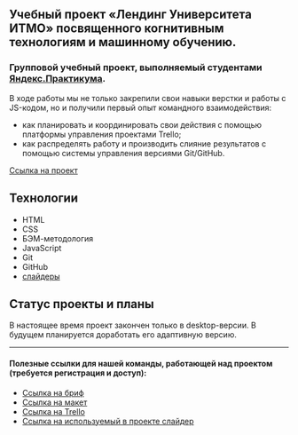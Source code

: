 ## Учебный проект «Лендинг Университета ИТМО» посвященного когнитивным технологиям и машинному обучению.

### Групповой учебный проект, выполняемый студентами [Яндекс.Практикума](https://practicum.yandex.ru). 

В ходе работы мы не только закрепили свои навыки верстки и работы с JS-кодом, но и получили первый опыт командного взаимодействия:
* как планировать и координировать свои действия с помощью платформы управления проектами Trello;
* как распределять работу и производить слияние результатов с помощью системы управления версиями Git/GitHub.

[Ссылка на проект](https://akimoveduard.github.io/itmo-landing/)

## Технологии

* HTML
* CSS
* БЭМ-методология
* JavaScript
* Git
* GitHub
* [слайдеры](https://swiperjs.com)

## Статус проекты и планы
В настоящее время проект закончен только в desktop-версии. В будущем планируется доработать его адаптивную версию.

---
#### Полезные ссылки для нашей команды, работающей над проектом (требуется регистрация и доступ):
- [Ссылка на бриф](https://www.notion.so/b983be8cdadf4d2ba4ab85756538bac7)
- [Ссылка на макет](https://www.figma.com/file/1V8lzi168fbxjb5cm5gVj0/PAGE-SG_ITMO?node-id=0%3A1)
- [Ссылка на Trello](https://trello.com/b/RunldoCv/html-css)
- [Ссылка на используемый в проекте слайдер](https://swiperjs.com)
